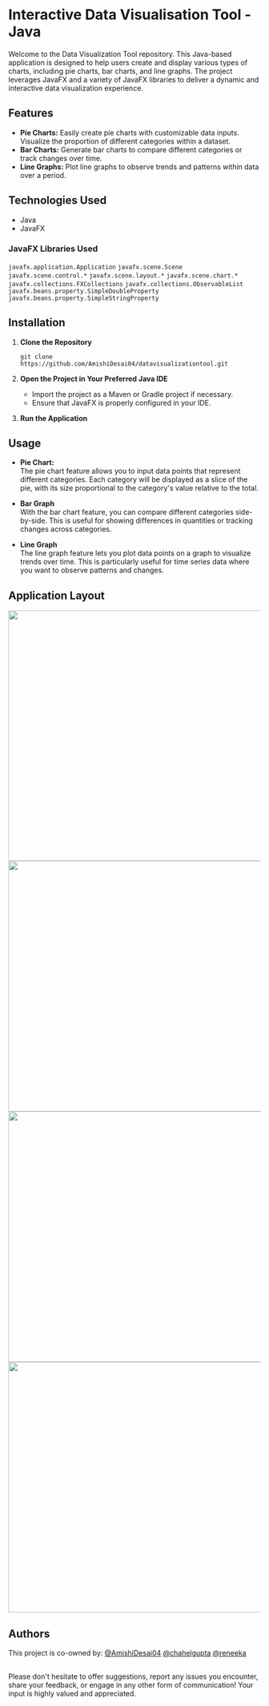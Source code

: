 # Interactive Data Visualisation Tool - Java

Welcome to the Data Visualization Tool repository. This Java-based application is designed to help users create and display various types of charts, including pie charts, bar charts, and line graphs. The project leverages JavaFX and a variety of JavaFX libraries to deliver a dynamic and interactive data visualization experience.

## Features 

- **Pie Charts:** Easily create pie charts with customizable data inputs. Visualize the proportion of different categories within a dataset.
- **Bar Charts:** Generate bar charts to compare different categories or track changes over time.
- **Line Graphs:** Plot line graphs to observe trends and patterns within data over a period.

## Technologies Used

- Java
- JavaFX

### JavaFX Libraries Used
`javafx.application.Application`
`javafx.scene.Scene` 
`javafx.scene.control.*`
`javafx.scene.layout.*` 
`javafx.scene.chart.*` 
`javafx.collections.FXCollections` 
`javafx.collections.ObservableList`
`javafx.beans.property.SimpleDoubleProperty` 
`javafx.beans.property.SimpleStringProperty` 

## Installation 

1. **Clone the Repository**

   ```
   git clone https://github.com/AmishiDesai04/datavisualizationtool.git
   ```
   
2. **Open the Project in Your Preferred Java IDE**

   - Import the project as a Maven or Gradle project if necessary.
   - Ensure that JavaFX is properly configured in your IDE.

3. **Run the Application**

## Usage 

- **Pie Chart:** <br>
  The pie chart feature allows you to input data points that represent different categories. Each category will be displayed as a slice of the pie, with its size proportional to the category's value relative to the total.
  
- **Bar Graph**<br> 
With the bar chart feature, you can compare different categories side-by-side. This is useful for showing differences in quantities or tracking changes across categories.

- **Line Graph**<br>
The line graph feature lets you plot data points on a graph to visualize trends over time. This is particularly useful for time series data where you want to observe patterns and changes.

## Application Layout

<img src="https://github.com/AmishiDesai04/Interactive-Data-Visualisation-Tool/assets/170110607/7d3e49ed-77f3-4066-a6a7-f7ea21a51ae9" width="900px" height="500px"> 

<img src="https://github.com/AmishiDesai04/Interactive-Data-Visualisation-Tool/assets/170110607/88f70af5-caab-4fee-92aa-fa2b5b6f2954" width="900px" height="500px"> 

<img src="https://github.com/AmishiDesai04/Interactive-Data-Visualisation-Tool/assets/170110607/02a7e374-e10f-4f17-a077-171aa8a2f1af" width="900px" height="500px"> 

<img src="https://github.com/AmishiDesai04/Interactive-Data-Visualisation-Tool/assets/170110607/c9ec80ec-5dce-4ed4-bb73-4122a8b33ba8" width="900px" height="500px"> 

## Authors 

This project is co-owned by: [@AmishiDesai04](https://www.github.com/AmishiDesai04) [@chahelgupta](https://www.github.com/chahelgupta) [@reneeka](https://www.github.com/reneeka)

##

Please don't hesitate to offer suggestions, report any issues you encounter, share your feedback, or engage in any other form of communication! Your input is highly valued and appreciated.



